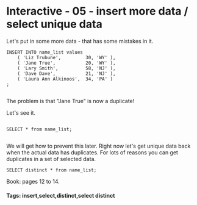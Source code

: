 


<style>
.pagebreak { page-break-before: always; }
.half { height: 200px; }
</style>








# Interactive - 05 - insert more data / select unique data

Let's put in some more data - that has some mistakes in it.


```
INSERT INTO name_list values
	( 'Liz Trubune',         30, 'WY' ),
	( 'Jane True',           20, 'WY' ),
	( 'Lary Smith',          58, 'NJ' ),
	( 'Dave Dave',           21, 'NJ' ),
	( 'Laura Ann Alkinoos',  34, 'PA' )
;


```

The problem is that "Jane True" is now a duplicate!

Let's see it.

```

SELECT * from name_list;


```

We will get how to prevent this later.
Right now let's get unique data back when the
actual data has duplicates.   For lots of reasons you 
can get duplicates in a set of selected data.

```
SELECT distinct * from name_list;

```

Book: pages 12 to 14.

#### Tags: insert,select,distinct,select distinct
